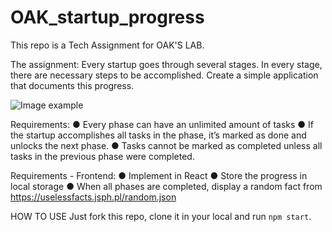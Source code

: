 # OAK_startup_progress
This repo is a Tech Assignment for OAK'S LAB.

The assignment:
Every startup goes through several stages. In every stage, there are necessary steps
to be accomplished.
Create a simple application that documents this progress.

![Image example](https://external-content.duckduckgo.com/iu/?u=https%3A%2F%2Fi.redd.it%2F1pmsjnk8f1g01.jpg&f=1&nofb=1 "app example")

Requirements:
● Every phase can have an unlimited amount of tasks
● If the startup accomplishes all tasks in the phase, it’s marked as done and
unlocks the next phase.
● Tasks cannot be marked as completed unless all tasks in the previous phase
were completed.

Requirements - Frontend:
● Implement in React
● Store the progress in local storage
● When all phases are completed, display a random fact from
https://uselessfacts.jsph.pl/random.json

HOW TO USE
Just fork this repo, clone it in your local and run `npm start`.
